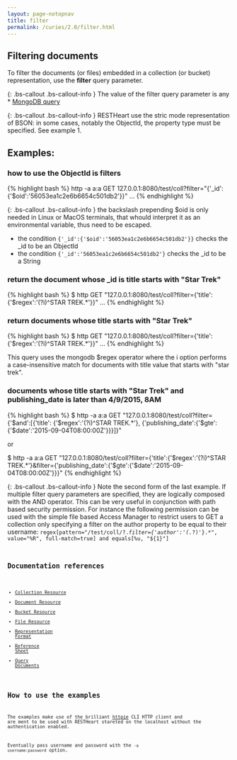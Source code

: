 ```yaml
---
layout: page-notopnav
title: filter
permalink: /curies/2.0/filter.html
---
```


## Filtering documents

To filter the documents (or files) embedded in a collection (or bucket) representation, use the **filter** query parameter.

{: .bs-callout .bs-callout-info }
The value of the filter query parameter is any * <a href="https://docs.mongodb.org/manual/tutorial/query-documents/" target="_blank">MongoDB query</a>

{: .bs-callout .bs-callout-info }
RESTHeart use the stric mode representation of BSON: in some cases, notably the ObjectId, the property type must be specified. See example 1.

## Examples:

### how to use the ObjectId is filters

{% highlight bash %}
http -a a:a GET 127.0.0.1:8080/test/coll?filter="{'_id':{'\$oid':'56053ea1c2e6b6654c501db2'}}"
...
{% endhighlight %}

{: .bs-callout .bs-callout-info }
the backslash prepending $oid is only needed in Linux or MacOS terminals, that whould interpret it as an environmental variable, thus need to be escaped.

* the condition <code>{'_id':{'$oid':'56053ea1c2e6b6654c501db2'}}</code> checks the _id to be an ObjectId
* the condition <code>{'_id':'56053ea1c2e6b6654c501db2'}</code>  checks the _id to be a String

### return the document whose _id is title starts with "Star Trek"

{% highlight bash %}
$ http GET "127.0.0.1:8080/test/coll?filter={'title':{'$regex':'(?i)^STAR TREK.*'}}"
...
{% endhighlight %}

### return documents whose title starts with "Star Trek"

{% highlight bash %}
$ http GET "127.0.0.1:8080/test/coll?filter={'title':{'$regex':'(?i)^STAR TREK.*'}}"
...
{% endhighlight %}

This query uses the mongodb $regex operator where the i option performs a case-insensitive match for documents with title value that starts with "star trek".

###  documents whose title starts with "Star Trek" and publishing_date is later than 4/9/2015, 8AM

{% highlight bash %}
$ http -a a:a GET "127.0.0.1:8080/test/coll?filter={'$and':[{'title': {'$regex':'(?i)^STAR TREK.*'}, {'publishing_date':{'$gte':{'$date':'2015-09-04T08:00:00Z'}}}]}"
 
or
 
$ http -a a:a GET "127.0.0.1:8080/test/coll?filter={'title':{'$regex':'(?i)^STAR TREK.*'}&filter={'publishing_date':{'$gte':{'$date':'2015-09-04T08:00:00Z'}}}"
{% endhighlight %}

{: .bs-callout .bs-callout-info }
Note the second form of the last example. If multiple filter query parameters are specified, they are logically composed with the AND operator.
This can be very useful in conjunction with path based security permission.
For instance the following permission can be used with the simple file based Access Manager to restrict users to GET a collection only specifying a filter on the author property to be equal to their username:
<code>regex[pattern="/test/coll/\?.*filter={'author':'(.*?)'}.*", value="%R", full-match=true] and equals[%u, "${1}"]<code>

## Documentation references

* [Collection Resource](coll.html)
* [Document Resource](document.html)
* [Bucket Resource](bucket.html)
* [File Resource](file.html)
* <a href="https://softinstigate.atlassian.net/wiki/x/UICM" target="_blank">Representation Format</a>
* <a href="https://softinstigate.atlassian.net/wiki/x/SoCM" target="_blank">Reference Sheet</a>
* <a href="https://softinstigate.atlassian.net/wiki/x/XACk" target="_blank">Query Documents</a>

## How to use the examples
The examples make use of the brilliant [httpie](https://github.com/jkbrzt/httpie) CLI HTTP client and are ment to be used with RESTHeart stareted on the localhost without the authentication enabled.

Eventually pass username and password with the <code>-a username:password</code> option.

